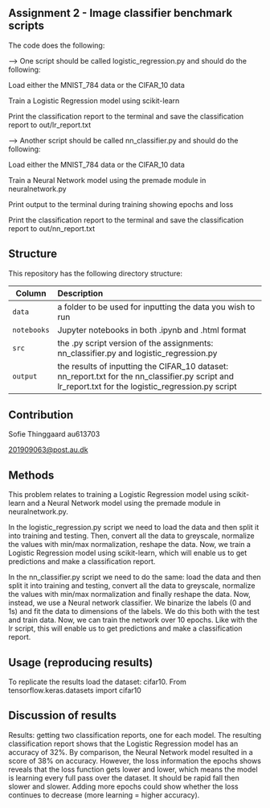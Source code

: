 ## Assignment 2 - Image classifier benchmark scripts
The code does the following:

--> One script should be called logistic_regression.py and should do the following:

Load either the MNIST_784 data or the CIFAR_10 data

Train a Logistic Regression model using scikit-learn

Print the classification report to the terminal and save the classification report to out/lr_report.txt

--> Another script should be called nn_classifier.py and should do the following:

Load either the MNIST_784 data or the CIFAR_10 data

Train a Neural Network model using the premade module in neuralnetwork.py

Print output to the terminal during training showing epochs and loss

Print the classification report to the terminal and save the classification report to out/nn_report.txt



## Structure

This repository has the following directory structure:

| Column | Description|
|--------|:-----------|
```data```| a folder to be used for inputting the data you wish to run
```notebooks``` | Jupyter notebooks in both .ipynb and .html format
```src``` | the .py script version of the assignments: nn_classifier.py and logistic_regression.py
```output``` | the results of inputting the CIFAR_10 dataset: nn_report.txt for the nn_classifier.py script and lr_report.txt for the logistic_regression.py script

## Contribution

Sofie Thinggaard au613703

201909063@post.au.dk

## Methods

This problem relates to training a Logistic Regression model using scikit-learn and a Neural Network model using the premade module in neuralnetwork.py. 

In the logistic_regression.py script we need to load the data and then split it into training and testing. Then, convert all the data to greyscale, normalize the values with min/max normalization, reshape the data. Now, we train a Logistic Regression model using scikit-learn, which will enable us to get predictions and make a classification report.

In the nn_classifier.py script we need to do the same: load the data and then split it into training and testing, convert all the data to greyscale, normalize the values with min/max normalization and finally reshape the data. Now, instead, we use a Neural network classifier. We binarize the labels (0 and 1s) and fit the data to dimensions of the labels. We do this both with the test and train data. Now, we can train the network over 10 epochs. Like with the lr script, this will enable us to get predictions and make a classification report.

## Usage (reproducing results)

To replicate the results load the dataset: cifar10. From tensorflow.keras.datasets import cifar10

## Discussion of results

Results: getting two classification reports, one for each model. The resulting classification report shows that the Logistic Regression model has an accuracy of 32%. By comparison, the Neural Network model resulted in a score of 38% on accuracy. However, the loss information the epochs shows reveals that the loss function gets lower and lower, which means the model is learning every full pass over the dataset. It should be rapid fall then slower and slower. Adding more epochs could show whether the loss continues to decrease (more learning = higher accuracy).

